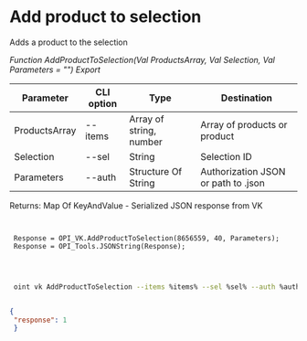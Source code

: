 ﻿---
sidebar_position: 5
---

# Add product to selection
 Adds a product to the selection


*Function AddProductToSelection(Val ProductsArray, Val Selection, Val Parameters = "") Export*

 | Parameter | CLI option | Type | Destination |
 |-|-|-|-|
 | ProductsArray | --items | Array of string, number | Array of products or product |
 | Selection | --sel | String | Selection ID |
 | Parameters | --auth | Structure Of String | Authorization JSON or path to .json |

 
 Returns: Map Of KeyAndValue - Serialized JSON response from VK

```bsl title="Code example"
	
 
 Response = OPI_VK.AddProductToSelection(8656559, 40, Parameters);
 Response = OPI_Tools.JSONString(Response);
 
	
```

```sh title="CLI command example"
 
 oint vk AddProductToSelection --items %items% --sel %sel% --auth %auth%


```


```json title="Result"

{
 "response": 1
 }

```
